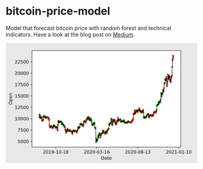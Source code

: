 # bitcoin-price-model
Model that forecast bitcoin price with random forest and technical indicators. 
Have a look at the blog post on  [Medium](https://rs111.medium.com/bitcoin-price-prediction-with-random-forest-and-technical-indicators-python-560800d6f3cd).

![Result](result.png)
